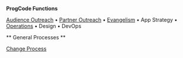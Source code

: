 **ProgCode Functions**

[Audience Outreach](Audience-Outreach) • [Partner Outreach](Partner-Outreach) • [Evangelism](Evangelism) • App Strategy • [Operations](Operations) • Design • DevOps

** General Processes **

[Change Process](Change-Process)